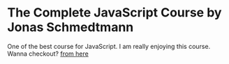 # The Complete JavaScript Course by Jonas Schmedtmann

One of the best course for JavaScript. I am really enjoying this course. Wanna checkout? [from here](https://www.udemy.com/course/the-complete-javascript-course)
